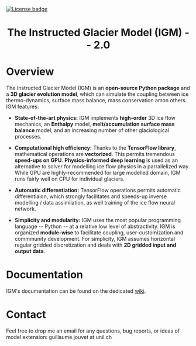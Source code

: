 [![License badge](https://img.shields.io/badge/License-GPLv3-blue.svg)](https://www.gnu.org/licenses/gpl-3.0)
### <h1 align="center" id="title">The Instructed Glacier Model (IGM) -- 2.0 </h1>

# Overview    

The Instructed Glacier Model (IGM) is an **open-source Python package** and a **3D glacier evolution model**, which can simulate the coupling between ice thermo-dynamics, surface mass balance, mass conservation amon others. IGM features:

- **State-of-the-art physics:** IGM implements **high-order** 3D ice flow mechanics, an **Enthalpy** model, **melt/accumulation surface mass balance** model, and an increasing number of other glaciological processes.

- **Computational high efficiency:** Thanks to the **TensorFlow library**, mathematical operations are **vectorized**. This permits tremendous **speed-ups on GPU**. **Physics-informed deep learning** is used as an alternative to solver for modelling ice flow physics in a parrallelized way. While GPU are highly-recommended for large modelled domain, IGM runs fairly well on CPU for individual glaciers.

- **Automatic differentiation:** TensorFlow operations permits automatic differentiaion, which strongly facilitates and speeds-up inverse modelling / data assimilation, as well training of the ice flow neural network.

- **Simplicity and modularity:** IGM uses the most popular programming language -- Python -- at a relative low level of abstractivity. IGM is organized **module-wise** to facilitate coupling, user-customization and commmunity development. For simplicity, IGM assumes horizontal regular gridded discretization and deals with **2D gridded input and output data**.


# Documentation

IGM's documentation can be found on the dedicated [wiki](https://github.com/jouvetg/igm2/wiki).
  
# Contact

Feel free to drop me an email for any questions, bug reports, or ideas of model extension: guillaume.jouvet at unil.ch

